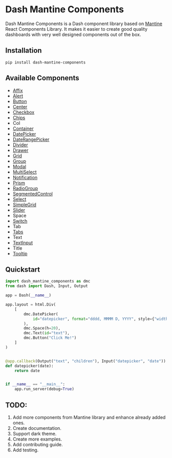 # Dash Mantine Components

Dash Mantine Components is a Dash component library based on [Mantine](https://mantine.dev/) React Components Library. It makes it easier to create good quality dashboards with very well designed components out of the box.

## Installation

```
pip install dash-mantine-components
```

## Available Components

-   [Affix](examples/affix.py)
-   [Alert](examples/alert.py)
-   [Button](examples/button.py)
-   [Center](examples/center.py)
-   [Checkbox](examples/checkbox.py)
-   [Chips](examples/ships.py)
-   Col
-   [Container](examples/container.py)
-   [DatePicker](examples/datepicker.py)
-   [DateRangePicker](examples/datepicker.py)
-   [Divider](examples/divider.py)
-   [Drawer](examples/drawer.py)
-   [Grid](examples/grid.py)
-   [Group](examples/group.py)
-   [Modal](examples/modal.py)
-   [MultiSelect](examples/multiselect.py)
-   [Notification](examples/notification.py)
-   [Prism](examples/prism.py)
-   [RadioGroup](examples/radiogroup.py)
-   [SegmentedControl](examples/segmentedcontrol.py)
-   [Select](examples/select.py)
-   [SimpleGrid](examples/simplegrid.py)
-   [Slider](examples/slider.py)
-   Space
-   [Switch](examples/switch.py)
-   Tab
-   [Tabs](examples/tabs.py)
-   Text
-   [TextInput](examples/textinput.py)
-   Title
-   [Tooltip](examples/tooltip.py)

## Quickstart

```python
import dash_mantine_components as dmc
from dash import Dash, Input, Output

app = Dash(__name__)

app.layout = html.Div(
    [
        dmc.DatePicker(
            id="datepicker", format="dddd, MMMM D, YYYY", style={"width": "250px"}
        ),
        dmc.Space(h=20),
        dmc.Text(id="text"),
        dmc.Button("Click Me!")
    ]
)


@app.callback(Output("text", "children"), Input("datepicker", "date"))
def datepicker(date):
    return date


if __name__ == "__main__":
    app.run_server(debug=True)
```

## TODO:

1. Add more components from Mantine library and enhance already added ones.
2. Create documentation.
3. Support dark theme.
4. Create more examples.
5. Add contributing guide.
6. Add testing.
